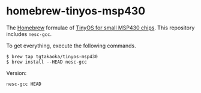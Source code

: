 homebrew-tinyos-msp430
======================

The [Homebrew][] formulae of [TinyOS for small MSP430 chips][].  This
repository includes `nesc-gcc`.

To get everything, execute the following commands.

    $ brew tap tgtakaoka/tinyos-msp430
    $ brew install --HEAD nesc-gcc

Version:

    nesc-gcc HEAD

[Homebrew]: https://brew.sh/
[TinyOS for small MSP430 chips]: https://github.com/tgtakaoka/tinyos-msp430
